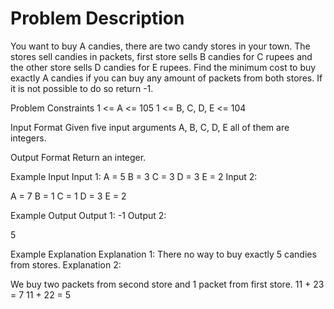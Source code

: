 # Problem Description
 
 

You want to buy A candies, there are two candy stores in your town.
The stores sell candies in packets, first store sells B candies for C rupees and the other store sells D candies for E rupees.
Find the minimum cost to buy exactly A candies if you can buy any amount of packets from both stores.
If it is not possible to do so return -1.


Problem Constraints
1 <= A <= 105
1 <= B, C, D, E <= 104


Input Format
Given five input arguments A, B, C, D, E all of them are integers.


Output Format
Return an integer.


Example Input
Input 1:
A = 5
B = 3
C = 3
D = 3
E = 2
Input 2:

A = 7
B = 1
C = 1
D = 3
E = 2


Example Output
Output 1:
-1
Output 2:

5


Example Explanation
Explanation 1:
There no way to buy exactly 5 candies from stores.
Explanation 2:

We buy two packets from second store and 1 packet from first store.
11 + 23 = 7
11 + 22 = 5

